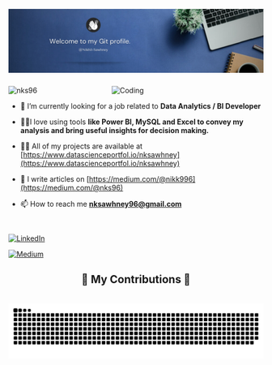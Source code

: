 ![logo](https://github.com/Nikhil-Sawhney/Nikhil-Sawhney/blob/main/git%20banner.png)


<h3 align="center">
  </h3>
<img align="right" alt="Coding" width="300" src="https://cdn.dribbble.com/users/1805542/screenshots/4459282/ui-motion.gif">


<p align="left"> <img src="https://komarev.com/ghpvc/?username=nks96&label=Profile%20views&color=0e75b6&style=flat" alt="nks96" /> </p>  

 

- 🌱 I’m currently looking for a job related to **Data Analytics / BI Developer**

- 👨‍💻I love using tools **like Power BI, MySQL and Excel to convey my analysis and bring useful insights for decision making.**

- 👨‍💻 All of my projects are available at [https://www.datascienceportfol.io/nksawhney](https://www.datascienceportfol.io/nksawhney)

- 📝 I write articles on [https://medium.com/@nikk996](https://medium.com/@nks96)

- 📫 How to reach me **nksawhney96@gmail.com**


 <br/>
 
[![LinkedIn](https://img.shields.io/badge/LinkedIn-%230077B5.svg?logo=linkedin&logoColor=white)](https://linkedin.com/in/https://www.linkedin.com/in/nikhilsawhney96/) <div/> [![Medium](https://img.shields.io/badge/Medium-12100E?logo=medium&logoColor=white)](https://medium.com/@https://medium.com/@nks96) 

 


<div align="center">
  <h2>🐍 My Contributions 🐍</h2>
  <br>
  <img alt="snake eating my contributions" src="https://raw.githubusercontent.com/salesp07/salesp07/output/github-contribution-grid-snake.svg" />
  
  <br/><br/><br/>













<!-- Proudly created with GPRM ( https://gprm.itsvg.in ) -->
